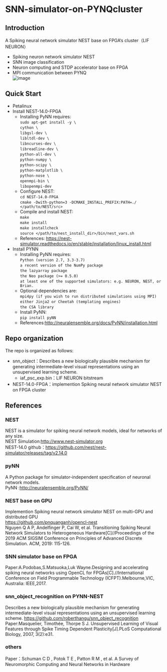 # SNN-simulator-on-PYNQcluster
## Introduction
A Spiking neural network simulator NEST base on FPGA‘s cluster（LIF NEURON）  
* Spiking neuron network simulator NEST  
* SNN image classification  
* Neuron computing and STDP accelerator base on FPGA  
* MPI communication between PYNQ  
![image](https://github.com/OpenHEC/SNN-simulator-on-PYNQcluster/blob/master/overview.png)
## Quick Start
 * Petalinux
 * Install NEST-14.0-FPGA  
   * Installing PyNN requires:  
    `sudo apt-get install -y \`  
    `cython \`  
    `libgsl-dev \`  
    `libltdl-dev \`  
    `libncurses-dev \`  
    `libreadline-dev \`  
    `python-all-dev \`  
    `python-numpy \`  
    `python-scipy \`  
    `python-matplotlib \`  
    `python-nose \`  
    `openmpi-bin \`  
    `libopenmpi-dev`
   * Configure NEST:  
    `cd NEST-14.0-FPGA`  
    `cmake -Dwith-python=3 -DCMAKE_INSTALL_PREFIX:PATH=./ </path/to/NEST/src>`  
   * Compile and install NEST:  
    `make`  
    `make install`  
    `make installcheck`  
    `source </path/to/nest_install_dir>/bin/nest_vars.sh`  
   * References: https://nest-simulator.readthedocs.io/en/stable/installation/linux_install.html
 * Install PYNN  
   * Installing PyNN requires:    
    `Python (version 2.7, 3.3-3.7)`  
    `a recent version of the NumPy package`  
    `the lazyarray package`  
    `the Neo package (>= 0.5.0)`  
    `at least one of the supported simulators: e.g. NEURON, NEST, or Brian.`  
   * Optional dependencies are:    
    `mpi4py (if you wish to run distributed simulations using MPI)`  
    `either Jinja2 or Cheetah (templating engines)`  
    `the CSA library`  
    * Install PyNN:  
    `pip install pyNN`    
    * References:http://neuralensemble.org/docs/PyNN/installation.html  
## Repo organization
The repo is organized as follows:
 * snn_object：Describes a new biologically plausible mechanism for generating intermediate-level visual representations using an          unsupervised learning scheme.
   * iaf_psc_exp.bin：LIF NEURON bitstream
 * NEST-14.0-FPGA：implemention Spiking neural network simulator NEST on FPGA cluster
## References
### NEST  
NEST is a simulator for spiking neural network models, ideal for networks of any size.  
NEST Simulation:http://www.nest-simulator.org    
NEST-14.0 github：https://github.com/nest/nest-simulator/releases/tag/v2.14.0  

### pyNN  
A Python package for simulator-independent specification of neuronal network models.  
PyNN :http://neuralensemble.org/PyNN/  

### NEST base on GPU  
Implemention Spiking neural network simulator NEST on multi-GPU and distributed GPU  
https://github.com/pnquanganh/opencl-nest  
Nguyen Q A P, Andelfinger P, Cai W, et al. Transitioning Spiking Neural Network Simulators to Heterogeneous Hardware[C]//Proceedings of the 2019 ACM SIGSIM Conference on Principles of Advanced Discrete Simulation. ACM, 2019: 115-126.

### SNN simulator base on FPGA
Paper:A.Podobas,S.Matsuoka,Luk Wayne.Designing and accelerating spiking neural networks using OpenCL for FPGAs[C].//International   Conference on Field Programmable Technology (ICFPT).Melbourne,VIC, Australia: IEEE,2017.  

### snn_object_recognition on PYNN-NEST  
Describes a new biologically plausible mechanism for generating intermediate-level visual representations using an unsupervised learning   scheme.
https://github.com/roberthangu/snn_object_recognition  
Paper:Masquelier, Timothée, Thorpe S J. Unsupervised Learning of Visual Features through Spike Timing Dependent Plasticity[J].PLoS     Computational Biology, 2007, 3(2):e31.  

### others
Paper：Schuman C D , Potok T E , Patton R M , et al. A Survey of Neuromorphic Computing and Neural Networks in Hardware
